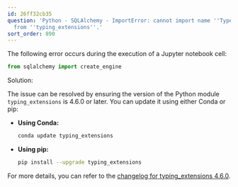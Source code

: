 ```yaml
---
id: 26ff32cb35
question: 'Python - SQLAlchemy - ImportError: cannot import name ''TypeAliasType''
  from ''typing_extensions''.'
sort_order: 890
---
```



The following error occurs during the execution of a Jupyter notebook cell:

```python
from sqlalchemy import create_engine
```

Solution:

The issue can be resolved by ensuring the version of the Python module `typing_extensions` is 4.6.0 or later. You can update it using either Conda or pip:

- **Using Conda:**
  ```bash
  conda update typing_extensions
  ```

- **Using pip:**
  ```bash
  pip install --upgrade typing_extensions
  ```

For more details, you can refer to the [changelog for typing_extensions 4.6.0](https://github.com/python/typing_extensions/blob/main/CHANGELOG.md#release-460-may-22-2023).